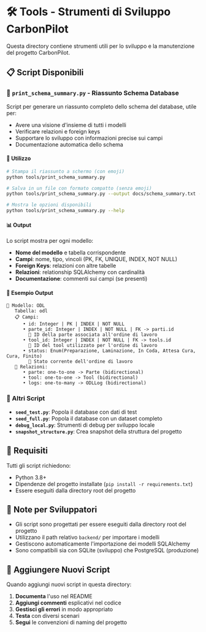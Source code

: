 # 🛠️ Tools - Strumenti di Sviluppo CarbonPilot

Questa directory contiene strumenti utili per lo sviluppo e la manutenzione del progetto CarbonPilot.

## 📋 Script Disponibili

### 🧠 `print_schema_summary.py` - Riassunto Schema Database

Script per generare un riassunto completo dello schema del database, utile per:
- Avere una visione d'insieme di tutti i modelli
- Verificare relazioni e foreign keys
- Supportare lo sviluppo con informazioni precise sui campi
- Documentazione automatica dello schema

#### 🚀 Utilizzo

```bash
# Stampa il riassunto a schermo (con emoji)
python tools/print_schema_summary.py

# Salva in un file con formato compatto (senza emoji)
python tools/print_schema_summary.py --output docs/schema_summary.txt --compact

# Mostra le opzioni disponibili
python tools/print_schema_summary.py --help
```

#### 📊 Output

Lo script mostra per ogni modello:
- **Nome del modello** e tabella corrispondente
- **Campi**: nome, tipo, vincoli (PK, FK, UNIQUE, INDEX, NOT NULL)
- **Foreign Keys**: relazioni con altre tabelle
- **Relazioni**: relationship SQLAlchemy con cardinalità
- **Documentazione**: commenti sui campi (se presenti)

#### 🎯 Esempio Output

```
📄 Modello: ODL
   Tabella: odl
   📋 Campi:
      • id: Integer | PK | INDEX | NOT NULL
      • parte_id: Integer | INDEX | NOT NULL | FK -> parti.id
        📝 ID della parte associata all'ordine di lavoro
      • tool_id: Integer | INDEX | NOT NULL | FK -> tools.id
        📝 ID del tool utilizzato per l'ordine di lavoro
      • status: Enum(Preparazione, Laminazione, In Coda, Attesa Cura, Cura, Finito)
        📝 Stato corrente dell'ordine di lavoro
   🔗 Relazioni:
      • parte: one-to-one -> Parte (bidirectional)
      • tool: one-to-one -> Tool (bidirectional)
      • logs: one-to-many -> ODLLog (bidirectional)
```

### 🌱 Altri Script

- **`seed_test.py`**: Popola il database con dati di test
- **`seed_full.py`**: Popola il database con un dataset completo
- **`debug_local.py`**: Strumenti di debug per sviluppo locale
- **`snapshot_structure.py`**: Crea snapshot della struttura del progetto

## 🔧 Requisiti

Tutti gli script richiedono:
- Python 3.8+
- Dipendenze del progetto installate (`pip install -r requirements.txt`)
- Essere eseguiti dalla directory root del progetto

## 📝 Note per Sviluppatori

- Gli script sono progettati per essere eseguiti dalla directory root del progetto
- Utilizzano il path relativo `backend/` per importare i modelli
- Gestiscono automaticamente l'importazione dei modelli SQLAlchemy
- Sono compatibili sia con SQLite (sviluppo) che PostgreSQL (produzione)

## 🚀 Aggiungere Nuovi Script

Quando aggiungi nuovi script in questa directory:

1. **Documenta** l'uso nel README
2. **Aggiungi commenti** esplicativi nel codice
3. **Gestisci gli errori** in modo appropriato
4. **Testa** con diversi scenari
5. **Segui** le convenzioni di naming del progetto 
